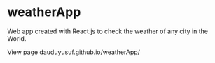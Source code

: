 # weatherApp
Web app created with React.js to check the weather of any city in the World.

View page
dauduyusuf.github.io/weatherApp/

